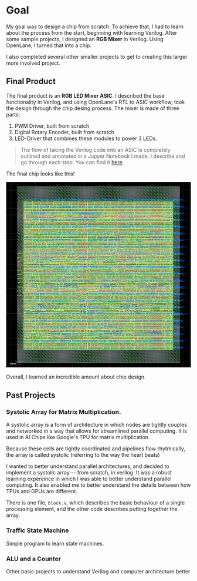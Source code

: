 # Goal 

My goal was to design a chip from scratch. To achieve that, I had to learn about the process from the start, beginning with learning Verilog. After some sample projects, I designed an **RGB Mixer** in Verilog. Using OpenLane, I turned that into a chip. 

I also completed several other smaller projects to get to creating this larger more involved project. 

## Final Product 

The final product is an **RGB LED Mixer ASIC**. I described the base functionality in Verilog, and using OpenLane's RTL to ASIC workflow, took the design through the chip desing process. The mixer is made of three parts: 

1. PWM Driver, built from scratch 
2. Digital Rotary Encoder, built from scratch 
3. LED-Driver that combines these modules to power 3 LEDs. 

> The flow of taking the Verilog code into an ASIC is completely outlined and annotated in a Jupyer Notebook I made. I describe and go through each step. You can find it [here](ooo).

The final chip looks like this! 

<p align="center">
  <img src="RGB_Mixer/image.png" alt="GDS File">
</p>


Overall, I learned an incredible amount about chip design. 

## Past Projects 
 
### **Systolic Array for Matrix Multiplication**. 

A systolic array is a form of architecture in which nodes are tightly couples and networked in a way that allows for streamlined parallel computing. It is used in AI Chips like Google's TPU for matrix multiplication. 

Because these cells are tightly coordinated and pipelines flow rhytmically, the array is called systolic (referring to the way the heart beats)

I wanted to better understand parallel architectures, and decided to implement a systolic array -- from scratch, in verilog. It was a robust learning expereince in which I was able to better understand parallel computing. It also enabled me to better understand the details between how TPUs and GPUs are different. 

There is one file, `block.v`, which describes the basic behaviour of a single processing element, and the other code describes putting together the array. 

### Traffic State Machine 
Simple program to learn state machines. 

### ALU and a Counter 
Other basic projects to understand Verilog and computer architecture better 